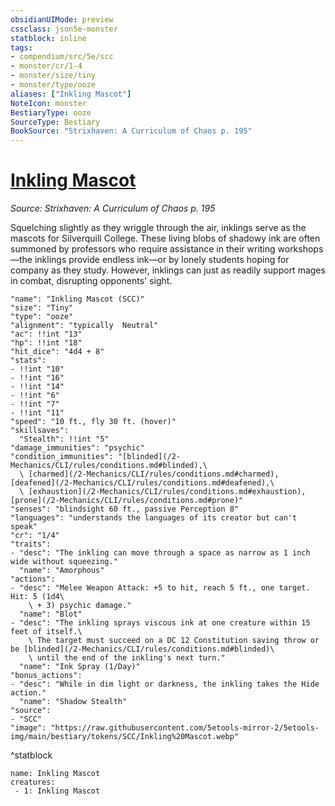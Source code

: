 ```yaml
---
obsidianUIMode: preview
cssclass: json5e-monster
statblock: inline
tags:
- compendium/src/5e/scc
- monster/cr/1-4
- monster/size/tiny
- monster/type/ooze
aliases: ["Inkling Mascot"]
NoteIcon: monster
BestiaryType: ooze
SourceType: Bestiary
BookSource: "Strixhaven: A Curriculum of Chaos p. 195"
---
```

# [Inkling Mascot](2-Mechanics/CLI/bestiary/ooze/inkling-mascot-scc.md)
*Source: Strixhaven: A Curriculum of Chaos p. 195*  

Squelching slightly as they wriggle through the air, inklings serve as the mascots for Silverquill College. These living blobs of shadowy ink are often summoned by professors who require assistance in their writing workshops—the inklings provide endless ink—or by lonely students hoping for company as they study. However, inklings can just as readily support mages in combat, disrupting opponents' sight.

```statblock
"name": "Inkling Mascot (SCC)"
"size": "Tiny"
"type": "ooze"
"alignment": "typically  Neutral"
"ac": !!int "13"
"hp": !!int "18"
"hit_dice": "4d4 + 8"
"stats":
- !!int "10"
- !!int "16"
- !!int "14"
- !!int "6"
- !!int "7"
- !!int "11"
"speed": "10 ft., fly 30 ft. (hover)"
"skillsaves":
  "Stealth": !!int "5"
"damage_immunities": "psychic"
"condition_immunities": "[blinded](/2-Mechanics/CLI/rules/conditions.md#blinded),\
  \ [charmed](/2-Mechanics/CLI/rules/conditions.md#charmed), [deafened](/2-Mechanics/CLI/rules/conditions.md#deafened),\
  \ [exhaustion](/2-Mechanics/CLI/rules/conditions.md#exhaustion), [prone](/2-Mechanics/CLI/rules/conditions.md#prone)"
"senses": "blindsight 60 ft., passive Perception 8"
"languages": "understands the languages of its creator but can't speak"
"cr": "1/4"
"traits":
- "desc": "The inkling can move through a space as narrow as 1 inch wide without squeezing."
  "name": "Amorphous"
"actions":
- "desc": "Melee Weapon Attack: +5 to hit, reach 5 ft., one target. Hit: 5 (1d4\
    \ + 3) psychic damage."
  "name": "Blot"
- "desc": "The inkling sprays viscous ink at one creature within 15 feet of itself.\
    \ The target must succeed on a DC 12 Constitution saving throw or be [blinded](/2-Mechanics/CLI/rules/conditions.md#blinded)\
    \ until the end of the inkling's next turn."
  "name": "Ink Spray (1/Day)"
"bonus_actions":
- "desc": "While in dim light or darkness, the inkling takes the Hide action."
  "name": "Shadow Stealth"
"source":
- "SCC"
"image": "https://raw.githubusercontent.com/5etools-mirror-2/5etools-img/main/bestiary/tokens/SCC/Inkling%20Mascot.webp"
```
^statblock

```encounter-table
name: Inkling Mascot
creatures:
 - 1: Inkling Mascot
```